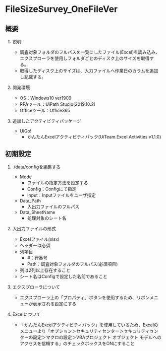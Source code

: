 # FileSizeSurvey_OneFileVer

## 概要

1. 説明

    - 調査対象フォルダのフルパスを一覧にしたファイル(Excel)を読み込み、エクスプローラを使用しフォルダごとのディスク上のサイズを取得する。
    - 取得したディスク上のサイズは、入力ファイルへ作業日のカラムを追加し記載する。

2. 開発環境

    - OS：Windows10 ver1909
    - RPAツール：UiPath Studio(2019.10.2)
    - Officeツール：Office365

3. 追加したアクティビティパッケージ

    - UiGo!
        - かんたんExcelアクティビティパック(UiTeam.Excel.Activities v1.1.0)

## 初期設定

1. ./data/configを編集する

    - Mode
        - ファイルの指定方法を設定する
        - Config：Configにて指定
        - Input：Inputファイルをユーザ指定
    - Data_Path
        - 入出力ファイルのフルパス
    - Data_SheetName
        - 処理対象のシート名

2. 入出力ファイルの形式

    - Excelファイル(xlsx)
    - ヘッダーは必須
    - 列項目
        - #：行番号
        - Path：調査対象フォルダのフルパス(必須項目)
    - 列は2列以上存在すること
    - シート名はConfigで設定した名前であること

3. エクスプローラについて

    - エクスプローラ上の「プロパティ」ボタンを使用するため、リボンメニューが表示される設定にする
    
4. Excelについて

    - 「かんたんExcelアクティビティパック」を使用しているため、Excelのメニューより「オプション＞セキュリティセンター＞セキュリティセンターの設定＞マクロの設定＞VBAプロジェクト オブジェクト モデルへのアクセスを信頼する」のチェックボックスをONにすること
